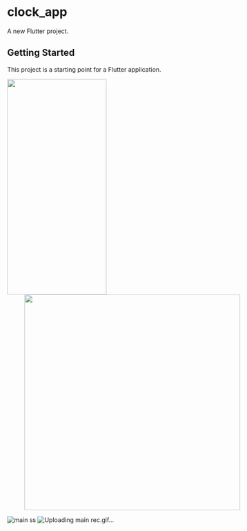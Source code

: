 # clock_app

A new Flutter project.

## Getting Started

This project is a starting point for a Flutter application.

<p>
  <img src="https://github.com/Ashupaldeora/clock_app/assets/143180848/2fceffc5-c4d8-48a7-9558-54272460c97b" height = "500" width="230" ">
   <img src="https://github.com/Ashupaldeora/clock_app/assets/143180848/d5a6e462-6fdb-4e9f-9f07-036ade0760d9" height = "500" hspace="40px">
</p>

![main ss]()
![Uploading main rec.gif…]()
